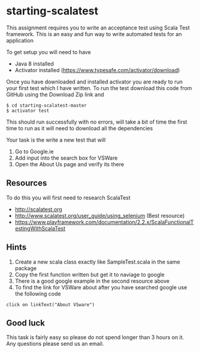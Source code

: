 # starting-scalatest

This assignment requires you to write an acceptance test using Scala Test framework.  This is an easy and fun way to write automated tests for an application

To get setup you will need to have
 * Java 8 installed
 * Activator installed (https://www.typesafe.com/activator/download)

Once you have downloaded and installed activator you are ready to run your first test which I have written.  To run the test download this code from GitHub using the Download Zip link and

```
$ cd starting-scalatest-master
$ activator test
```

This should run successfully with no errors, will take a bit of time the first time to run as it will need to download all the dependencies

Your task is the write a new test that will

1. Go to Google.ie
2. Add input into the search box for VSWare
3. Open the About Us page and verify its there

## Resources

To do this you will first need to research ScalaTest

* http://scalatest.org
* http://www.scalatest.org/user_guide/using_selenium (Best resource)
* https://www.playframework.com/documentation/2.2.x/ScalaFunctionalTestingWithScalaTest

## Hints

1. Create a new scala class exactly like SampleTest.scala in the same package
2. Copy the first function written but get it to naviage to google
3. There is a good google example in the second resource above
4. To find the link for VSWare about after you have searched google use the following code

```
click on linkText("About VSware")
```

## Good luck

This task is fairly easy so please do not spend longer than 3 hours on it.  Any questions please send us an email.
